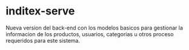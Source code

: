# inditex-serve
Nueva version del back-end con los modelos basicos para gestionar la informacion de los productos, usuarios, categorias u otros proceso requeridos para este sistema.

